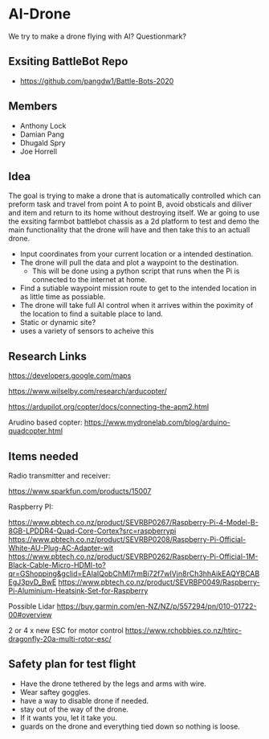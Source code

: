 # AI-Drone
We try to make a drone flying with AI? Questionmark?

## Exsiting BattleBot Repo
- https://github.com/pangdw1/Battle-Bots-2020

## Members
- Anthony Lock
- Damian Pang
- Dhugald Spry
- Joe Horrell

## Idea
The goal is trying to make a drone that is automatically controlled which can preform task and travel from point A to point B, avoid obsticals and diliver and item and return to its home without destroying itself. We ar going to use the exsiting farmbot battlebot chassis as a 2d platform to test and demo the main functionality that the drone will have and then take this to an actuall drone.

- Input coordinates from your current location or a intended destination.
- The drone will pull the data and plot a waypoint to the destination.
	- This will be done using a python script that runs when the Pi is connected to the internet at home.
- Find a sutiable waypoint mission route to get to the intended location in as little time as possiable.
- The drone will take full AI control when it arrives within the poximity of the location to find a suitable place to land.
- Static or dynamic site?
- uses a variety of sensors to acheive this

## Research Links
https://developers.google.com/maps


https://www.wilselby.com/research/arducopter/


https://ardupilot.org/copter/docs/connecting-the-apm2.html

Arudino based copter: https://www.mydronelab.com/blog/arduino-quadcopter.html

## Items needed

Radio transmitter and receiver:

https://www.sparkfun.com/products/15007

Raspberry PI:

https://www.pbtech.co.nz/product/SEVRBP0267/Raspberry-Pi-4-Model-B-8GB-LPDDR4-Quad-Core-Cortex?src=raspberrypi
https://www.pbtech.co.nz/product/SEVRBP0208/Raspberry-Pi-Official-White-AU-Plug-AC-Adapter-wit
https://www.pbtech.co.nz/product/SEVRBP0262/Raspberry-Pi-Official-1M-Black-Cable-Micro-HDMI-to?qr=GShopping&gclid=EAIaIQobChMI7rmBi72f7wIVjn8rCh3hhAikEAQYBCABEgJ3pvD_BwE
https://www.pbtech.co.nz/product/SEVRBP0049/Raspberry-Pi-Aluminium-Heatsink-Set-for-Raspberry


Possible Lidar
https://buy.garmin.com/en-NZ/NZ/p/557294/pn/010-01722-00#overview

2 or 4 x new ESC for motor control https://www.rchobbies.co.nz/htirc-dragonfly-20a-multi-rotor-esc/

## Safety plan for test flight

- Have the drone tethered by the legs and arms with wire.
- Wear saftey goggles.
- have a way to disable drone if needed.
- stay out of the way of the drone.
- If it wants you, let it take you.
- guards on the drone and everything tied down so nothing is loose.

